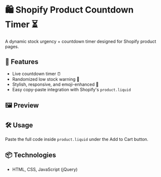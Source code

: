 # 🛍️ Shopify Product Countdown Timer ⏳

A dynamic stock urgency + countdown timer designed for Shopify product pages.

## 🚀 Features

- Live countdown timer ⏰
- Randomized low stock warning 🛒
- Stylish, responsive, and emoji-enhanced 🎉
- Easy copy-paste integration with Shopify's `product.liquid`

## 🖼️ Preview



## 🛠️ Usage

Paste the full code inside `product.liquid` under the Add to Cart button.

## 📦 Technologies

- HTML, CSS, JavaScript (jQuery)




